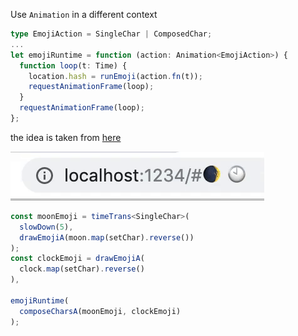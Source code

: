 <section>

Use `Animation` in a different context

```ts
type EmojiAction = SingleChar | ComposedChar;
...
let emojiRuntime = function (action: Animation<EmojiAction>) {
  function loop(t: Time) {
    location.hash = runEmoji(action.fn(t));
    requestAnimationFrame(loop);
  }
  requestAnimationFrame(loop);
};
```
the idea is taken from [here](https://matthewrayfield.com/articles/animating-urls-with-javascript-and-emojis/)
</section>
<section>
<img src="assets/emoji.gif" />

```ts
const moonEmoji = timeTrans<SingleChar>(
  slowDown(5),
  drawEmojiA(moon.map(setChar).reverse())
);
const clockEmoji = drawEmojiA(
  clock.map(setChar).reverse()
),

emojiRuntime(
  composeCharsA(moonEmoji, clockEmoji)
);
```
</section>